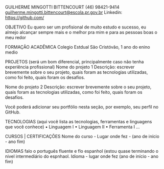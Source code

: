 GUILHERME MINGOTTI BITTENCOURT
(46) 98421-9414
guilherme.mingotti.bittencourt@escola.pr.gov.br
Linkedin: https://github.com/


OBJETIVO
Eu quero ser um profisional de muito estudo e sucesso, eu almejo alcançar sempre mais e o melhor pra mim e para as pessoas boas o meu redor

FORMAÇÃO ACADÊMICA
Colegio Estdual São Cristóvão, 1 ano do enino medio


PROJETOS (será um bom diferencial, principalmente caso não tenha experiência profissional)
Nome do projeto 1
Descrição: escrever brevemente sobre o seu projeto, quais foram as tecnologias utilizadas, como foi feito, quais foram os desafios.

Nome do projeto 2
Descrição: escrever brevemente sobre o seu projeto, quais foram as tecnologias utilizadas, como foi feito, quais foram os desafios.

Você poderá adicionar seu portfólio nesta seção, por exemplo, seu perfil no GitHub. 

TECNOLOGIAS (aqui você lista as tecnologias, ferramentas e linguagens que você conhece)
    • Linguagem I
    • Linguagem II
    • Ferramenta I …

CURSOS | CERTIFICAÇÕES
Nome do curso - Lugar onde fez - (ano de início - ano fim)

IDIOMAS
falo o português fluente e flo espanhol (estou quase terminando o nivel intermediário do espnhaol.
Idioma - lugar onde fez (ano de início - ano fim)
